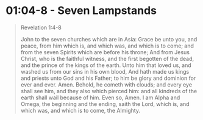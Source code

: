 # 01:04-8 - Seven Lampstands

> Revelation 1:4-8
>
> John to the seven churches which are in Asia: Grace be unto you, and peace, from him which is, and which was, and which is to come; and from the seven Spirits which are before his throne; And from Jesus Christ, who is the faithful witness, and the first begotten of the dead, and the prince of the kings of the earth. Unto him that loved us, and washed us from our sins in his own blood, And hath made us kings and priests unto God and his Father; to him be glory and dominion for ever and ever. Amen. Behold, he cometh with clouds; and every eye shall see him, and they also which pierced him: and all kindreds of the earth shall wail because of him. Even so, Amen. I am Alpha and Omega, the beginning and the ending, saith the Lord, which is, and which was, and which is to come, the Almighty.
